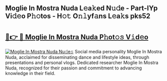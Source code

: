 ## Moglie In Mostra Nuda L𝚎a𝚔ed N𝚞𝚍e - Part-IYp Vi𝚍𝚎o P𝚑𝚘tos - H𝚘𝚝 O𝚗𝚕yf𝚊ns L𝚎a𝚔s pks52

# <h2><a href="http://kfav23.oniu.top/?m=Moglie+In+Mostra+Nuda">🔗👉 🔴 Moglie In Mostra Nuda P𝚑ot𝚘𝚜 V𝚒d𝚎o</a></h2>

[![Moglie In Mostra Nuda Nu𝚍e𝚜](https://i.imgur.com/0qMVB7G.gif)](http://kfav23.oniu.top/?m=Moglie+In+Mostra+Nuda)
Social media personality Moglie In Mostra Nuda, acclaimed for disseminating dance and lifestyle ideas, through presentations and personal vlogs. Dedicated researcher Moglie In Mostra Nuda, recognized for their passion and commitment to advancing knowledge in their field.  
